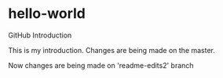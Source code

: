 # hello-world
GitHub Introduction

This is my introduction. Changes are being made on the master.

Now changes are being made on 'readme-edits2' branch

